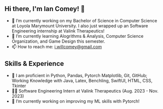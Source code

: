 ## Hi there, I'm Ian Comey! 👋

- 🔭 I’m currently working on my Bachelor of Science in Computer Science at Loyola Marymount University.  I also just wrapped up an Software Engineering internship at Valink Therapeutics!
- 🌱 I’m currently learning Alogrithms & Analysis, Computer Science Organization, and Game Design this semester.
- 📫 How to reach me: i.willcomey@gmail.com

## Skills & Experience
* 💬 I am proficient in Python, Pandas, Pytorch Matplotlib, Git, GitHub; Working Knowledge with Java, Latex, Benchling, SwiftUI, HTML, CSS, Tkinter
* 👨‍💻 Software Engineering Intern at Valink Therapeutics (Aug. 2023 - Nov. 2023)
* 🔭 I’m currently working on improving my ML skills with Pytorch!

<!--
**icomey8/icomey8** is a ✨ _special_ ✨ repository because its `README.md` (this file) appears on your GitHub profile.

Here are some ideas to get you started:

- 🔭 I’m currently working on ...
- 🌱 I’m currently learning ...
- 👯 I’m looking to collaborate on ...
- 🤔 I’m looking for help with ...
- 💬 Ask me about ...
- 📫 How to reach me: ...
- 😄 Pronouns: ...
- ⚡ Fun fact: ...
-->
